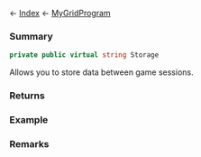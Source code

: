 ← [Index](Api-Index) ← [MyGridProgram](Sandbox.ModAPI.Ingame.MyGridProgram)

### Summary

```csharp
private public virtual string Storage
```

Allows you to store data between game sessions.

### Returns

### Example

### Remarks

